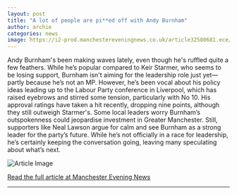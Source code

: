 ```yaml
---
layout: post
title: "A lot of people are pi**ed off with Andy Burnham"
author: archie
categories: news
image: https://i2-prod.manchestereveningnews.co.uk/article32580681.ece/ALTERNATES/s1200/0_Burnham1.jpg
---
```

Andy Burnham's been making waves lately, even though he's ruffled quite a few feathers. While he’s popular compared to Keir Starmer, who seems to be losing support, Burnham isn't aiming for the leadership role just yet—partly because he’s not an MP. However, he’s been vocal about his policy ideas leading up to the Labour Party conference in Liverpool, which has raised eyebrows and stirred some tension, particularly with No 10. His approval ratings have taken a hit recently, dropping nine points, although they still outweigh Starmer's. Some local leaders worry Burnham’s outspokenness could jeopardise investment in Greater Manchester. Still, supporters like Neal Lawson argue for calm and see Burnham as a strong leader for the party’s future. While he’s not officially in a race for leadership, he’s certainly keeping the conversation going, leaving many speculating about what’s next.

![Article Image](https://i2-prod.manchestereveningnews.co.uk/article32580681.ece/ALTERNATES/s1200/0_Burnham1.jpg)

[Read the full article at Manchester Evening News](https://www.manchestereveningnews.co.uk/news/greater-manchester-news/lot-people-pied-andy-burnham-32577748)

---
